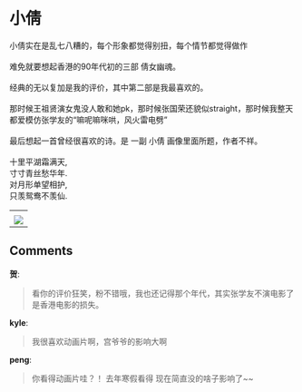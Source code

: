 # 小倩

<div id="msgcns!B37A52AAF181A958!390" class="bvMsg"><div>小倩实在是乱七八糟的，每个形象都觉得别扭，每个情节都觉得做作</div>
<div> </div>
<div>难免就要想起香港的90年代初的三部 倩女幽魂。</div>
<div> </div>
<div>经典的无以复加是我的评价，其中第二部是我最喜欢的。</div>
<div> </div>
<div>那时候王祖贤演女鬼没人敢和她pk，那时候张国荣还貌似straight，那时候我整天都爱模仿张学友的“嘛呢嘛咪哄，风火雷电劈”</div>
<div> </div>
<div>最后想起一首曾经很喜欢的诗。是 一副 小倩 画像里面所题，作者不祥。</div>
<div> </div>
<div>十里平湖霜满天,</div>
<div>寸寸青丝愁华年.</div>
<div>对月形单望相护,</div>
<div>只羡鸳鸯不羡仙.</div></div><table cellspacing="0" border="0"><tr><td></td></tr><tr><td valign="top"><a href="http://blufiles.storage.live.com/y1p_IK7dEluKSDKhzcxKTIC3Xl8OB3k8SIoPN7ZU91n3PvBYqyPsybiFMxN9n4AR5XZb4PGU7kkoow" target="_blank" rel="WLPP;url=http://blufiles.storage.live.com/y1p_IK7dEluKSDKhzcxKTIC3Xl8OB3k8SIoPN7ZU91n3PvBYqyPsybiFMxN9n4AR5XZb4PGU7kkoow;cnsid=cns&#033;B37A52AAF181A958&#033;391"><img src="http://blufiles.storage.live.com/y1p_IK7dEluKSDKhzcxKTIC3Xl8OB3k8SIoU02B4BuF1lntGqE8A31VeWGDp_JCD_0XfOCRggovUJo" border="0" /></a></td></tr></table>

## Comments

**贺**:
> 看你的评价狂笑，粉不错哦，我也还记得那个年代，其实张学友不演电影了是香港电影的损失。

**kyle**:
> 我很喜欢动画片啊，宫爷爷的影响大啊

**peng**:
> 你看得动画片哇？！  去年寒假看得 现在简直没的啥子影响了~~

